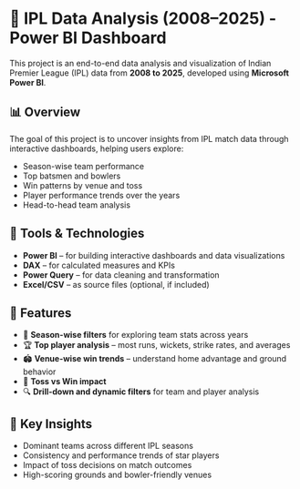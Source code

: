# 🏏 IPL Data Analysis (2008–2025) - Power BI Dashboard

This project is an end-to-end data analysis and visualization of Indian Premier League (IPL) data from **2008 to 2025**, developed using **Microsoft Power BI**.

## 📊 Overview

The goal of this project is to uncover insights from IPL match data through interactive dashboards, helping users explore:

- Season-wise team performance
- Top batsmen and bowlers
- Win patterns by venue and toss
- Player performance trends over the years
- Head-to-head team analysis

## 🔧 Tools & Technologies

- **Power BI** – for building interactive dashboards and data visualizations  
- **DAX** – for calculated measures and KPIs  
- **Power Query** – for data cleaning and transformation  
- **Excel/CSV** – as source files (optional, if included)

## 📁 Features

- 📅 **Season-wise filters** for exploring team stats across years  
- 🏆 **Top player analysis** – most runs, wickets, strike rates, and averages  
- 🏟️ **Venue-wise win trends** – understand home advantage and ground behavior  
- 🎯 **Toss vs Win impact**  
- 🔍 **Drill-down and dynamic filters** for team and player analysis

## 🧠 Key Insights

- Dominant teams across different IPL seasons
- Consistency and performance trends of star players
- Impact of toss decisions on match outcomes
- High-scoring grounds and bowler-friendly venues

